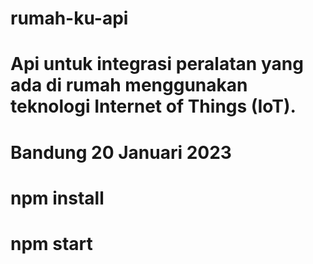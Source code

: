 # rumah-ku-api
# Api untuk integrasi peralatan yang ada di rumah menggunakan teknologi Internet of Things (IoT).

# Bandung 20 Januari 2023

# npm install
# npm start
